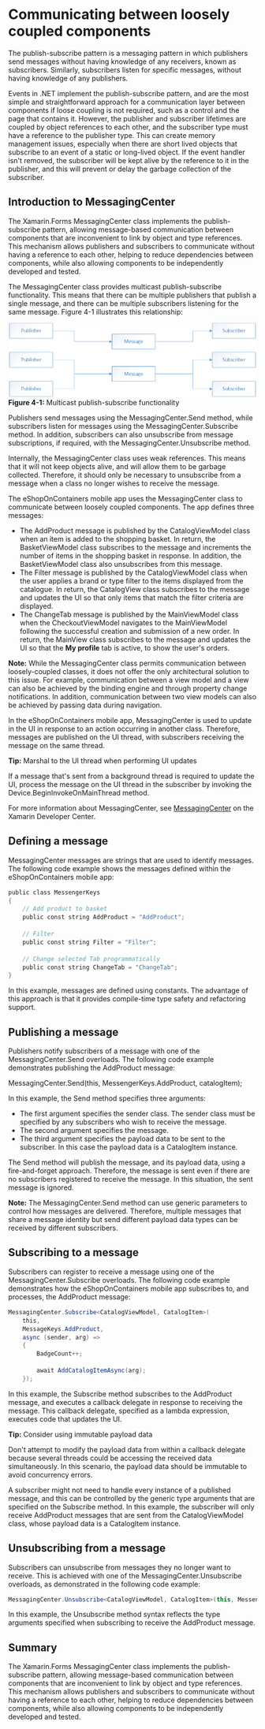 # Communicating between loosely coupled components

The publish-subscribe pattern is a messaging pattern in which publishers send messages without having knowledge of any receivers, known as subscribers. Similarly, subscribers listen for specific messages, without having knowledge of any publishers.

Events in .NET implement the publish-subscribe pattern, and are the most simple and straightforward approach for a communication layer between components if loose coupling is not required, such as a control and the page that contains it. However, the publisher and subscriber lifetimes are coupled by object references to each other, and the subscriber type must have a reference to the publisher type. This can create memory management issues, especially when there are short lived objects that subscribe to an event of a static or long-lived object. If the event handler isn't removed, the subscriber will be kept alive by the reference to it in the publisher, and this will prevent or delay the garbage collection of the subscriber.

## Introduction to MessagingCenter

The Xamarin.Forms MessagingCenter class implements the publish-subscribe pattern, allowing message-based communication between components that are inconvenient to link by object and type references. This mechanism allows publishers and subscribers to communicate without having a reference to each other, helping to reduce dependencies between components, while also allowing components to be independently developed and tested.

The MessagingCenter class provides multicast publish-subscribe functionality. This means that there can be multiple publishers that publish a single message, and there can be multiple subscribers listening for the same message. Figure 4-1 illustrates this relationship:

![Multicast publish-subscribe functionality](./media/image7.png)
**Figure 4-1:** Multicast publish-subscribe functionality

Publishers send messages using the MessagingCenter.Send method, while subscribers listen for messages using the MessagingCenter.Subscribe method. In addition, subscribers can also unsubscribe from message subscriptions, if required, with the MessagingCenter.Unsubscribe method.

Internally, the MessagingCenter class uses weak references. This means that it will not keep objects alive, and will allow them to be garbage collected. Therefore, it should only be necessary to unsubscribe from a message when a class no longer wishes to receive the message.

The eShopOnContainers mobile app uses the MessagingCenter class to communicate between loosely coupled components. The app defines three messages:

- The AddProduct message is published by the CatalogViewModel class when an item is added to the shopping basket. In return, the BasketViewModel class subscribes to the message and increments the number of items in the shopping basket in response. In addition, the BasketViewModel class also unsubscribes from this message.
- The Filter message is published by the CatalogViewModel class when the user applies a brand or type filter to the items displayed from the catalogue. In return, the CatalogView class subscribes to the message and updates the UI so that only items that match the filter criteria are displayed.
- The ChangeTab message is published by the MainViewModel class when the CheckoutViewModel navigates to the MainViewModel following the successful creation and submission of a new order. In return, the MainView class subscribes to the message and updates the UI so that the **My profile** tab is active, to show the user's orders.

**Note:** While the MessagingCenter class permits communication between loosely-coupled classes, it does not offer the only architectural solution to this issue. For example, communication between a view model and a view can also be achieved by the binding engine and through property change notifications. In addition, communication between two view models can also be achieved by passing data during navigation.

In the eShopOnContainers mobile app, MessagingCenter is used to update in the UI in response to an action occurring in another class. Therefore, messages are published on the UI thread, with subscribers receiving the message on the same thread.

**Tip:** Marshal to the UI thread when performing UI updates

If a message that's sent from a background thread is required to update the UI, process the message on the UI thread in the subscriber by invoking the Device.BeginInvokeOnMainThread method.

For more information about MessagingCenter, see [MessagingCenter](https://developer.xamarin.com/guides/xamarin-forms/application-fundamentals/messaging-center/) on the Xamarin Developer Center.

## Defining a message

MessagingCenter messages are strings that are used to identify messages. The following code example shows the messages defined within the eShopOnContainers mobile app:

```csharp
public class MessengerKeys
{
    // Add product to basket
    public const string AddProduct = "AddProduct";

    // Filter
    public const string Filter = "Filter";

    // Change selected Tab programmatically
    public const string ChangeTab = "ChangeTab";
}
```

In this example, messages are defined using constants. The advantage of this approach is that it provides compile-time type safety and refactoring support.

## Publishing a message

Publishers notify subscribers of a message with one of the MessagingCenter.Send overloads. The following code example demonstrates publishing the AddProduct message:

MessagingCenter.Send(this, MessengerKeys.AddProduct, catalogItem);

In this example, the Send method specifies three arguments:

- The first argument specifies the sender class. The sender class must be specified by any subscribers who wish to receive the message.
- The second argument specifies the message.
- The third argument specifies the payload data to be sent to the subscriber. In this case the payload data is a CatalogItem instance.

The Send method will publish the message, and its payload data, using a fire-and-forget approach. Therefore, the message is sent even if there are no subscribers registered to receive the message. In this situation, the sent message is ignored.

**Note:** The MessagingCenter.Send method can use generic parameters to control how messages are delivered. Therefore, multiple messages that share a message identity but send different payload data types can be received by different subscribers.

## Subscribing to a message

Subscribers can register to receive a message using one of the MessagingCenter.Subscribe overloads. The following code example demonstrates how the eShopOnContainers mobile app subscribes to, and processes, the AddProduct message:

```csharp
MessagingCenter.Subscribe<CatalogViewModel, CatalogItem>(
    this,
    MessageKeys.AddProduct,
    async (sender, arg) =>
    {
        BadgeCount++;
    
        await AddCatalogItemAsync(arg);
    });
```

In this example, the Subscribe method subscribes to the AddProduct message, and executes a callback delegate in response to receiving the message. This callback delegate, specified as a lambda expression, executes code that updates the UI.

**Tip:** Consider using immutable payload data

Don't attempt to modify the payload data from within a callback delegate because several threads could be accessing the received data simultaneously. In this scenario, the payload data should be immutable to avoid concurrency errors.

A subscriber might not need to handle every instance of a published message, and this can be controlled by the generic type arguments that are specified on the Subscribe method. In this example, the subscriber will only receive AddProduct messages that are sent from the CatalogViewModel class, whose payload data is a CatalogItem instance.

## Unsubscribing from a message

Subscribers can unsubscribe from messages they no longer want to receive. This is achieved with one of the MessagingCenter.Unsubscribe overloads, as demonstrated in the following code example:

```csharp
MessagingCenter.Unsubscribe<CatalogViewModel, CatalogItem>(this, MessengerKeys.AddProduct);
```

In this example, the Unsubscribe method syntax reflects the type arguments specified when subscribing to receive the AddProduct message.

## Summary

The Xamarin.Forms MessagingCenter class implements the publish-subscribe pattern, allowing message-based communication between components that are inconvenient to link by object and type references. This mechanism allows publishers and subscribers to communicate without having a reference to each other, helping to reduce dependencies between components, while also allowing components to be independently developed and tested.
